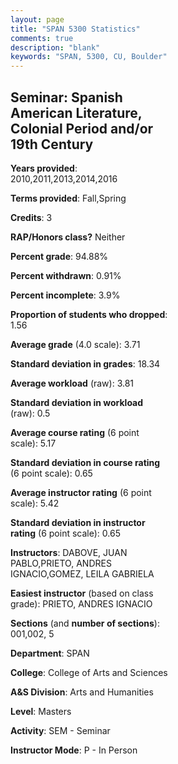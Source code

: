 ```yaml
---
layout: page
title: "SPAN 5300 Statistics"
comments: true
description: "blank"
keywords: "SPAN, 5300, CU, Boulder"
--- 
```

<head>
<script src="https://ajax.googleapis.com/ajax/libs/jquery/2.1.3/jquery.min.js"></script>
<script src="https://dl.dropboxusercontent.com/s/pc42nxpaw1ea4o9/highcharts.js?dl=0"></script>
<!-- <script src="../assets/js/highcharts.js"></script> -->
<style type="text/css">@font-face {
	font-family: "Bebas Neue";
	src: url(https://www.filehosting.org/file/details/544349/BebasNeue%20Regular.otf) format("opentype");
	}
	h1.Bebas { 
		font-family: "Bebas Neue", Verdana, Tahoma;
	}
</style>
</head>
<body>
	<div id="container" style="float: right; width: 45%; height: 88%; margin-left: 2.5%; margin-right: 2.5%;"></div>
	<script language="JavaScript">
		$(document).ready(function() {
		var chart = {type: 'column'};
		var title = {text: 'Grade Distribution'};
		var xAxis = {categories: ['A','B','C','D','F'],crosshair: true};
		var yAxis = {min: 0,title: {text: 'Percentage'}};
		var tooltip = {headerFormat: '<center><b><span style="font-size:20px">{point.key}</span></b></center>',
		               pointFormat: '<td style="padding:0"><b>{point.y:.1f}%</b></td>',
		               footerFormat: '</table>',shared: true,useHTML: true};
		var plotOptions = {column: {pointPadding: 0.0,borderWidth: 0}};  
		var credits = {enabled: false};var series= [{name: 'Percent',data: [81.36,16.95,0.0,0.0,1.69,]}];
		var json = {};
		json.chart = chart;
		json.title = title;
		json.tooltip = tooltip;
		json.xAxis = xAxis;
		json.yAxis = yAxis;  
		json.series = series;
		json.plotOptions = plotOptions;  
		json.credits = credits;
		$('#container').highcharts(json);
	});
	</script>
</body>
			   
## Seminar: Spanish American Literature, Colonial Period and/or 19th Century

**Years provided**: 2010,2011,2013,2014,2016

**Terms provided**: Fall,Spring

**Credits**: 3

**RAP/Honors class?** Neither

**Percent grade**: 94.88%

**Percent withdrawn**: 0.91%

**Percent incomplete**: 3.9%

**Proportion of students who dropped**: 1.56

**Average grade** (4.0 scale): 3.71

**Standard deviation in grades**: 18.34

**Average workload** (raw): 3.81

**Standard deviation in workload** (raw): 0.5

**Average course rating** (6 point scale): 5.17

**Standard deviation in course rating** (6 point scale): 0.65

**Average instructor rating** (6 point scale): 5.42

**Standard deviation in instructor rating** (6 point scale): 0.65

**Instructors**: DABOVE, JUAN PABLO,PRIETO, ANDRES IGNACIO,GOMEZ, LEILA GABRIELA

**Easiest instructor** (based on class grade): PRIETO, ANDRES IGNACIO

**Sections** (and **number of sections**): 001,002, 5

**Department**: SPAN

**College**: College of Arts and Sciences

**A&S Division**: Arts and Humanities

**Level**: Masters

**Activity**: SEM - Seminar

**Instructor Mode**: P  - In Person